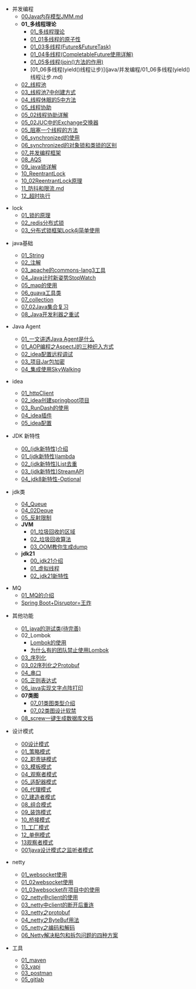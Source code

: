 
[//]: # "并发编程"
- 并发编程
  - [00Java内存模型JMM.md](java/并发编程/00Java内存模型JMM.md)
  - **01_多线程理论**
    - [01_多线程理论](java/并发编程/01多线程的理论.md)
    - [01_01多线程的原子性](java/并发编程/01.0多线程原子性.md)
    - [01_03多线程(Future&FutureTask)](java/并发编程/01_02Future&FutureTask.md)
    - [01_04多线程(CompletableFuture使用详解)](java/并发编程/01_03CompletableFuture使用详解.md)
    - [01_05多线程(join()方法的作用)](java/并发编程/01_05join()方法的作用.md)
    - [01_06多线程(yield()线程让步)](java/并发编程/01_06多线程(yield()线程让步.md)
  - [02_线程池](java/并发编程/02线程池.md)  
  - [03_线程池7中创建方式](java/并发编程/03线程池7中创建方式.md)
  - [04_线程休眠的5中方法](java/并发编程/04线程休眠的5中方法.md)
  - [05_线程协助](java/并发编程/05线程协助.md)
  - [05_02线程协助详解](java/并发编程/05_02线程协助.md)
  - [05_02JUC中的Exchange交换器](java/并发编程/05_02JUC中的Exchange交换器.md)
  - [05_阻塞一个线程的方法](java/并发编程/05阻塞一个线程的方法.md)
  - [06_synchronized的使用](java/并发编程/06synchronized的使用.md)
  - [06_synchronized的对象锁和类锁的区别](java/并发编程/06_synchronized的对象锁和类锁的区别.md)
  - [07_并发编程框架](java/并发编程/07并发编程框架.md)
  - [08_AQS](java/并发编程/08AQS.md)
  - [09_java锁详解](java/并发编程/09java锁详解.md)
  - [10_ReentrantLock](java/并发编程/10ReentrantLock.md)
  - [10_02ReentrantLock原理](java/并发编程/10_02ReentrantLock原理.md)
  - [11_防抖和限流.md](java/并发编程/11防抖和限流.md.md)
  - [12_超时执行](java/并发编程/12超时执行.md)


[//]: # "lock锁相关的内容"
- lock
  - [01_锁的原理](java/lock/01_锁的原理.md)
  - [02_redis分布式锁](java/lock/02_redis分布式锁.md)
  - [03_分布式锁框架Lock4j简单使用](java/lock/03_分布式锁框架Lock4j简单使用.md)


[//]: # "java基础"
- java基础
  - [01_String](java/java基础/01_String.md)
  - [02_注解](java/java基础/02_注解.md)
  - [03_apache的commons-lang3工具](java/java基础/03_apache的commons-lang3工具.md)
  - [04_Java计时新姿势StopWatch](java/java基础/04_stopWatch的使用.md)
  - [05_map的使用](java/java基础/05_map的使用.md)
  - [06_guava工具类](java/java基础/06_guava工具类.md)
  - [07_collection](java/java基础/07_collection.md)
  - [07_02Java集合复习](java/java基础/07_02Java集合复习.md)
  - [08_Java开发利器之重试](java/java基础/08_Java开发利器之重试.md)

- Java Agent
  - [01_一文讲透Java Agent是什么](java/java_agent/01_一文讲透Java_Agent是什么.md)
  - [01_AOP编程之AspectJ的三种织入方式](java/java_agent/01_AOP编程之AspectJ的三种织入方式.md)
  - [02_idea配置远程调试](java/java_agent/02_idea配置远程调试.md)
  - [03_项目Jar包加密](java/java_agent/03_项目Jar包加密.md)
  - [04_集成使用SkyWalking](java/java_agent/04_集成使用SkyWalking.md)


[//]: # "idea相关的内容"
- idea
  - [01_httpClient](java/idea/01httpClient.md)
  - [02_idea创建springboot项目](java/idea/02idea创建springboot项目.md)
  - [03_RunDash的使用](java/idea/03RunDash.md)
  - [04_idea插件](java/idea/04idea插件.md)
  - [05_idea配置](java/idea/05配置.md)

- JDK 新特性
  - [00_(jdk新特性)介绍](java/jdk/00介绍.md)
  - [01_(jdk新特性)lambda](java/jdk/01lambda.md)
  - [02_(jdk新特性)List去重](java/jdk/02List去重.md) 
  - [03_(jdk新特性)StreamAPI](java/jdk/03StreamAPI.md)
  - [04_jdk8新特性-Optional](java/jdk/04_jdk8新特性-Optional.md)
- jdk类
  - [04_Queue](java/jdk/04Queue.md)
  - [04_02Deque](java/jdk/04_02Deque.md)
  - [05_反射限制](java/jdk/05反射限制.md)
  - **JVM**
    - [01_垃圾回收的区域](java/jdk/JVM/01垃圾回收机制.md)
    - [02_垃圾回收算法](java/jdk/JVM/02垃圾回收机制.md)
    - [03_OOM教你生成dump](java/jdk/JVM/03_OOM教你生成dump.md)
  - **jdk21**
    - [00_jdk21介绍](java/jdk/jdk21/00_jdk21介绍.md)
    - [01_虚拟线程](java/jdk/jdk21/01_虚拟线程.md)
    - [02_jdk21新特性](java/jdk/jdk21/02_jdk21新特性.md)

[//]: # "java基础"
- MQ
  - [01_MQ的介绍](java/mq/01MQ的介绍.md)
  - [Spring Boot+Disruptor=王炸](java/mq/02Disruptor.md)


[//]: # "其他功能"
- 其他功能
  - [01_java的测试类(待完善)](java/其他/01java的测试类.md)
  - 02_Lombok
    - [Lombok的使用](java/其他/Lombok.md)
    - [为什么有的团队禁止使用Lombok](java/其他/禁止使用Lombok.md)
  - [03_序列化](java/其他/03序列化的使用.md)
  - [03_02序列化之Protobuf](java/其他/03_02序列化之Protobuf.md)
  - [04_串口](java/其他/04_串口.md)
  - [05_正则表达式](java/其他/05_正则表达式.md)
  - [06_java实现文字点阵打印](java/其他/06java实现文字点阵打印.md)
  - **07类图**
    - [07_01类图类型介绍](java/其他/07_01类图类型介绍.md)
    - [07_02类图设计软禁](java/其他/07_02类图设计软禁.md)
  - [08_screw一键生成数据库文档](java/其他/08_screw一键生成数据库文档.md)

- 设计模式
  - [00设计模式](java/设计模式/00快速记住23种设计模式.md)
  - [01_策略模式](java/设计模式/01策略模式.md)
  - [02_职责链模式](java/设计模式/02职责链模式.md)
  - [03_模板模式](java/设计模式/03模板模式.md)
  - [04_观察者模式](java/设计模式/04观察者模式.md)
  - [05_适配器模式](java/设计模式/05适配器模式.md)
  - [06_代理模式](java/设计模式/06代理模式.md)
  - [07_建造者模式](java/设计模式/07建造者模式.md)
  - [08_组合模式](java/设计模式/08组合模式.md)
  - [09_装饰模式](java/设计模式/09装饰模式.md)
  - [10_桥接模式](java/设计模式/10桥接模式.md)
  - [11_工厂模式](java/设计模式/11工厂模式.md)
  - [12_单例模式](java/设计模式/12单例模式.md)
  - [13观察者模式](java/设计模式/13观察者模式.md)
  - [001java设计模式之监听者模式](java/设计模式/001java设计模式之监听者模式.md)

- netty
  - [01_websocket使用](java/netty/webSocket.md)
  - [01_02websocket使用](java/netty/websocket2.md)
  - [01_03websocket在项目中的使用](java/netty/01_03websocket在项目中的使用.md)
  - [02_netty中client的使用](java/netty/netty_client.md)
  - [03_netty中client的断开后重连](java/netty/netty_client2.md)
  - [03_netty之protobuf](java/netty/03_netty之protobuf.md)
  - [04_netty之ByteBuf用法](java/netty/04ByteBuf用法.md)
  - [05_netty之编码和解码](java/netty/05_netty之编码和解码.md)
  - [06_Netty解决粘包和拆包问题的四种方案](java/netty/06_Netty解决粘包和拆包问题的四种方案.md)


- 工具
  - [01_maven](java/工具/01maven.md)
  - [03_yapi](java/工具/03yapi.md)
  - [03_postman](java/工具/04postman.md)
  - [05_gitlab](java/工具/05gitlab.md)
